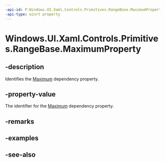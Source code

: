 ```yaml
---
-api-id: P:Windows.UI.Xaml.Controls.Primitives.RangeBase.MaximumProperty
-api-type: winrt property
---
```


<!-- Property syntax
public Windows.UI.Xaml.DependencyProperty MaximumProperty { get; }
-->

# Windows.UI.Xaml.Controls.Primitives.RangeBase.MaximumProperty

## -description
Identifies the [Maximum](rangebase_maximum.md) dependency property.



## -property-value
The identifier for the [Maximum](rangebase_maximum.md) dependency property.

## -remarks

## -examples

## -see-also
